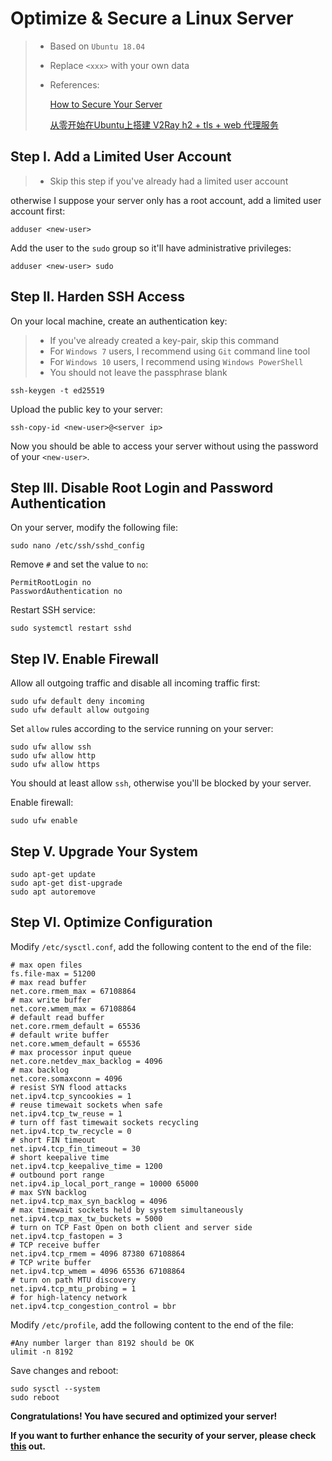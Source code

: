 # Optimize & Secure a Linux Server

> * Based on `Ubuntu 18.04`
>
> * Replace `<xxx>` with your own data
>
> * References:
>
>   [How to Secure Your Server](https://www.linode.com/docs/security/securing-your-server/)
>
>   [从零开始在Ubuntu上搭建 V2Ray h2 + tls + web 代理服务](https://canmipai.com/index.php/2018/06/28/v2ray_h2_web_tutorial/)

## Step I. Add a Limited User Account

> * Skip this step if you've already had a limited user account

otherwise I suppose your server only has a root account, add a limited user account first:

```
adduser <new-user>
```

Add the user to the `sudo` group so it'll have administrative privileges:

```
adduser <new-user> sudo
```

## Step II. Harden SSH Access

On your local machine, create an authentication key:

> * If you've already created a key-pair, skip this command
> * For `Windows 7` users, I recommend using `Git` command line tool
> * For `Windows 10` users, I recommend using `Windows PowerShell`
> * You should not leave the passphrase blank

```
ssh-keygen -t ed25519
```

Upload the public key to your server:

```
ssh-copy-id <new-user>@<server ip>
```

Now you should be able to access your server without using the password of your `<new-user>`.

## Step III. Disable Root Login and Password Authentication

On your server, modify the following file:

```
sudo nano /etc/ssh/sshd_config
```

Remove `#` and set the value to `no`:

```
PermitRootLogin no
PasswordAuthentication no
```

Restart SSH service:

```
sudo systemctl restart sshd
```

## Step IV. Enable Firewall

Allow all outgoing traffic and disable all incoming traffic first:

```
sudo ufw default deny incoming
sudo ufw default allow outgoing
```

Set `allow` rules according to the service running on your server:

```
sudo ufw allow ssh
sudo ufw allow http
sudo ufw allow https
```

You should at least allow `ssh`, otherwise you'll be blocked by your server.

Enable firewall:

```
sudo ufw enable
```

## Step V. Upgrade Your System

```
sudo apt-get update
sudo apt-get dist-upgrade
sudo apt autoremove
```

## Step VI. Optimize Configuration

Modify `/etc/sysctl.conf`, add the following content to the end of the file:

```
# max open files
fs.file-max = 51200
# max read buffer
net.core.rmem_max = 67108864
# max write buffer
net.core.wmem_max = 67108864
# default read buffer
net.core.rmem_default = 65536
# default write buffer
net.core.wmem_default = 65536
# max processor input queue
net.core.netdev_max_backlog = 4096
# max backlog
net.core.somaxconn = 4096
# resist SYN flood attacks
net.ipv4.tcp_syncookies = 1
# reuse timewait sockets when safe
net.ipv4.tcp_tw_reuse = 1
# turn off fast timewait sockets recycling
net.ipv4.tcp_tw_recycle = 0
# short FIN timeout
net.ipv4.tcp_fin_timeout = 30
# short keepalive time
net.ipv4.tcp_keepalive_time = 1200
# outbound port range
net.ipv4.ip_local_port_range = 10000 65000
# max SYN backlog
net.ipv4.tcp_max_syn_backlog = 4096
# max timewait sockets held by system simultaneously
net.ipv4.tcp_max_tw_buckets = 5000
# turn on TCP Fast Open on both client and server side
net.ipv4.tcp_fastopen = 3
# TCP receive buffer
net.ipv4.tcp_rmem = 4096 87380 67108864
# TCP write buffer
net.ipv4.tcp_wmem = 4096 65536 67108864
# turn on path MTU discovery
net.ipv4.tcp_mtu_probing = 1
# for high-latency network
net.ipv4.tcp_congestion_control = bbr
```

Modify `/etc/profile`, add the following content to the end of the file:

```
#Any number larger than 8192 should be OK
ulimit -n 8192
```

Save changes and reboot:

```
sudo sysctl --system
sudo reboot
```

**Congratulations! You have secured and optimized your server!**

**If you want to further enhance the security of your server, please check [this](https://github.com/imthenachoman/How-To-Secure-A-Linux-Server) out.**

